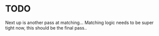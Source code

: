 # TODO

Next up is another pass at matching... Matching logic needs to be super tight now, this should be the final pass..



